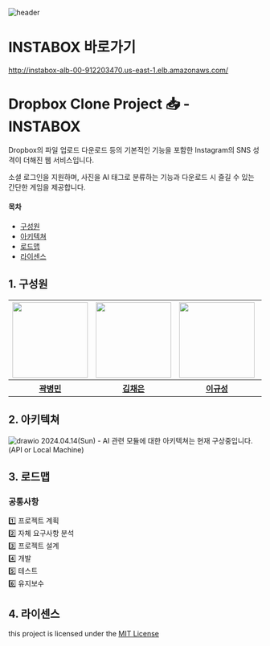 ![header](https://capsule-render.vercel.app/api?type=venom&color=random&height=200&section=header&text=INSTABOX%20&fontSize=60)


# INSTABOX 바로가기 

http://instabox-alb-00-912203470.us-east-1.elb.amazonaws.com/

# Dropbox Clone Project 📥 - INSTABOX
Dropbox의 파일 업로드 다운로드 등의 기본적인 기능을 포함한 Instagram의 SNS 성격이 더해진 웹 서비스입니다.

소셜 로그인을 지원하며, 사진을 AI 태그로 분류하는 기능과 다운로드 시 즐길 수 있는 간단한 게임을 제공합니다.

#### 목차

- [구성원](#1-구성원)<br/>
- [아키텍쳐](#2-아키텍쳐)<br/>
- [로드맵](#3-로드맵)<br/>
- [라이센스](#4-라이센스)<br/>

## 1. 구성원

<table>
  <tr>
    <th align="center"><a href="https://github.com/byeongmin-kwak"><img src="https://avatars.githubusercontent.com/u/71933999?v=4" width="150x;" alt=""/><br /></a></th>
    <th align="center"><a href="https://github.com/chaekeun"><img src="https://avatars.githubusercontent.com/u/109269974?v=4" width="150px;" alt=""/><br /></a></th>
    <th align="center"><a href="https://github.com/codehuv"><img src="https://avatars.githubusercontent.com/u/77092105?v=4" 
    width="150px;" alt=""/><br /></a></th>
    <th align="center"><a href="https://github.com/JinHyeokOh01"><img src="https://avatars.githubusercontent.com/u/73515795?v=4" width="150px;" alt=""/><br /></a></th>
    <th align="center"><a href="https://github.com/Sam-Ryong"><img src="https://avatars.githubusercontent.com/u/109272099?v=4" width="150px;" alt=""/><br /></a></th>
  </tr>
  <tr>  
    <th><a href="https://github.com/byeongmin-kwak"><b>곽병민</b></a></th>
    <th><a href="https://github.com/chaekeun"><b>김채은</b></a></th>
    <th><a href="https://github.com/codehuv"><b>이규성</b></a></th>
    <th><a href="https://github.com/JinHyeokOh01"><b>오진혁</b></a></th>
    <th><a href="https://github.com/Sam-Ryong"><b>홍승표</b></a></th>
  </tr>
</table>

## 2. 아키텍쳐
![drawio](https://github.com/2024-KHU-CloudComputing-team-E/dropbox-clone-server/assets/109272099/c621740b-f9be-4dbe-9836-b7c4ea1d11e7)
2024.04.14(Sun) - AI 관련 모듈에 대한 아키텍쳐는 현재 구상중입니다. (API or Local Machine)

## 3. 로드맵
### 공통사항
1️⃣ 프로젝트 계획 <br />
2️⃣ 자체 요구사항 분석 <br />
3️⃣ 프로젝트 설계 <br />
4️⃣ 개발 <br />
5️⃣ 테스트 <br />
6️⃣ 유지보수 <br />

## 4. 라이센스

this project is licensed under the [MIT License](https://github.com/khu-open-source/movie-client/blob/dev/LICENSE)
